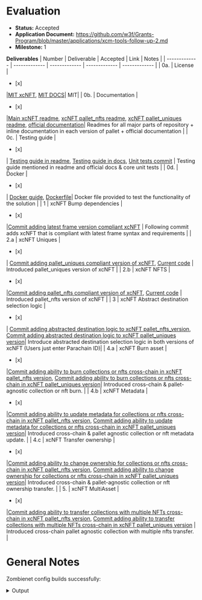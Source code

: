 # Evaluation

- **Status:** Accepted
- **Application Document:** https://github.com/w3f/Grants-Program/blob/master/applications/xcm-tools-follow-up-2.md
- **Milestone:** 1

**Deliverables**
| Number | Deliverable | Accepted | Link | Notes |
| ------------- | ------------- | ------------- | ------------- | ------------- |
| 0a. | License | <ul><li>[x] </li></ul> |[MIT xcNFT](https://github.com/paraspell-research/xcnft-pallet/blob/main/LICENSE), [MIT DOCS](https://github.com/paraspell-research/xcnft-docs/blob/main/LICENSE)| MIT| 
| 0b.  | Documentation | <ul><li>[x] </li></ul> |[Main xcNFT readme](https://github.com/paraspell-research/xcnft-pallet/blob/main/README.md), [xcNFT pallet_nfts readme](https://github.com/paraspell-research/xcnft-pallet/tree/main/xcnft-pallet_nfts), [xcNFT pallet_uniques readme](https://github.com/paraspell-research/xcnft-pallet/blob/main/xcnft-pallet_uniques/README.md), [official documentation](https://paraspell-research.github.io/xcnft-docs/)| Readmes for all major parts of repository + inline documentation in each version of pallet + official documentation | 
| 0c.  | Testing guide | <ul><li>[x] </li></ul> | [Testing guide in readme](https://github.com/paraspell-research/xcnft-pallet/blob/main/README.md#testing-pallet-functionality-), [Testing guide in docs](https://paraspell-research.github.io/xcnft-docs/implementation-guide/introduction.html#testing-pallet-functionality-%F0%9F%94%8E), [Unit tests commit](https://github.com/paraspell-research/xcnft-pallet/commit/c6682ecdf2fe9fdc51a678b028d77a0a4e33efa6) |  Testing guide mentioned in readme and official docs & core unit tests | 
| 0d.  | Docker | <ul><li>[x] </li></ul> | [Docker guide](https://github.com/paraspell-research/xcnft-pallet/blob/main/README.md#dockerized-local-testnet-build), [Dockerfile](https://github.com/paraspell-research/xcnft-pallet/blob/main/Dockerfile)| Docker file provided to test the functionality of the solution | 
| 1 | xcNFT Bump dependencies | <ul><li>[x] </li></ul> |[Commit adding latest frame version compliant xcNFT](https://github.com/paraspell-research/xcnft-pallet/commit/99a1202fd258c5bc085e4f200af4475b3690bd18) | Following commit adds xcNFT that is compliant with latest frame syntax and requirements | 
| 2.a | xcNFT Uniques | <ul><li>[x] </li></ul>| [Commit adding pallet_uniques compliant version of xcNFT](https://github.com/paraspell-research/xcnft-pallet/commit/447c7fc9bb84c47ab5a0f2171e4306270dfa67f5 ), [Current code](https://github.com/paraspell-research/xcnft-pallet/tree/main/xcnft-pallet_uniques) | Introduced pallet_uniques version of xcNFT | 
| 2.b | xcNFT NFTS |<ul><li>[x] </li></ul> |[Commit adding pallet_nfts compliant version of xcNFT](https://github.com/paraspell-research/xcnft-pallet/commit/99a1202fd258c5bc085e4f200af4475b3690bd18), [Current code](https://github.com/paraspell-research/xcnft-pallet/tree/main/xcnft-pallet_nfts) | Introduced pallet_nfts version of xcNFT | 
| 3 | xcNFT Abstract destination selection logic | <ul><li>[x] </li></ul> | [Commit adding abstracted destination logic to xcNFT pallet_nfts_version](https://github.com/paraspell-research/xcnft-pallet/commit/99a1202fd258c5bc085e4f200af4475b3690bd18), [Commit adding abstracted destination logic to xcNFT pallet_uniques version](https://github.com/paraspell-research/xcnft-pallet/commit/447c7fc9bb84c47ab5a0f2171e4306270dfa67f5)| Introduce abstracted destination selection logic in both versions of xcNFT (Users just enter Parachain ID)| 
| 4.a | xcNFT Burn asset | <ul><li>[x] </li></ul> |[Commit adding ability to burn collections or nfts cross-chain in xcNFT pallet_nfts version](https://github.com/paraspell-research/xcnft-pallet/commit/99a1202fd258c5bc085e4f200af4475b3690bd18), [Commit adding ability to burn collections or nfts cross-chain in xcNFT pallet_uniques version](https://github.com/paraspell-research/xcnft-pallet/commit/447c7fc9bb84c47ab5a0f2171e4306270dfa67f5)| Introduced cross-chain & pallet-agnostic collection or nft burn. | 
| 4.b | xcNFT Metadata | <ul><li>[x] </li></ul>|[Commit adding ability to update metadata for collections or nfts cross-chain in xcNFT pallet_nfts version](https://github.com/paraspell-research/xcnft-pallet/commit/99a1202fd258c5bc085e4f200af4475b3690bd18), [Commit adding ability to update metadata for collections or nfts cross-chain in xcNFT pallet_uniques version](https://github.com/paraspell-research/xcnft-pallet/commit/447c7fc9bb84c47ab5a0f2171e4306270dfa67f5)| Introduced cross-chain & pallet agnostic collection or nft metadata update. | 
| 4.c | xcNFT Transfer ownership | <ul><li>[x] </li></ul> |[Commit adding ability to change ownership for collections or nfts cross-chain in xcNFT pallet_nfts version](https://github.com/paraspell-research/xcnft-pallet/commit/99a1202fd258c5bc085e4f200af4475b3690bd18), [Commit adding ability to change ownership for collections or nfts cross-chain in xcNFT pallet_uniques version](https://github.com/paraspell-research/xcnft-pallet/commit/447c7fc9bb84c47ab5a0f2171e4306270dfa67f5)| Introduced cross-chain & pallet-agnostic collection or nft ownership transfer. | 
| 5. | xcNFT MultiAsset | <ul><li>[x] </li></ul>|[Commit adding ability to transfer collections with multiple NFTs cross-chain in xcNFT pallet_nfts version](https://github.com/paraspell-research/xcnft-pallet/commit/99a1202fd258c5bc085e4f200af4475b3690bd18), [Commit adding ability to transfer collections with multiple NFTs cross-chain in xcNFT pallet_uniques version](https://github.com/paraspell-research/xcnft-pallet/commit/447c7fc9bb84c47ab5a0f2171e4306270dfa67f5) | Introduced cross-chain pallet agnostic collection with multiple nfts transfer. |

# General Notes

Zombienet config builds successfully:

<details>
  <summary>Output</summary>
```
╔════════════════════╤════════════════════════════════════════════════════════════════════════════════════════════════════╗
║ 🧟 Zombienet 🧟    │ Initiation                                                                                         ║
╟────────────────────┼────────────────────────────────────────────────────────────────────────────────────────────────────╢
║ Provider           │ native                                                                                             ║
╟────────────────────┼────────────────────────────────────────────────────────────────────────────────────────────────────╢
║ Namespace          │ zombie-c073a78a250791e5e822688b3e077f52                                                            ║
╟────────────────────┼────────────────────────────────────────────────────────────────────────────────��───────────────────╢
║ Temp Dir           │ /tmp/zombie-c073a78a250791e5e822688b3e077f52_-1-taKrL64zwcAH                                       ║
╚════════════════════╧════════════════════════════════════════════════════════════════════════════════════════════════════╝
┌─────────────────────────┬────────────────────────────────────────────────────────────────────────────────────────────────────┐
│ Pod                     │ temp                                                                                               │
├─────────────────────────┼────────────────────────────────────────────────────────────────────────────────────────────────────┤
│ Status                  │ Launching                                                                                          │
├─────────────────────────┼────────────────────────────────────────────────────────────────────────────────────────────────────┤
│ Command                 │ bash -c ../target/release/polkadot build-spec --chain rococo-local --disable-default-              │
│                         │ bootnode > /tmp/zombie-c073a78a250791e5e822688b3e077f52_-1-taKrL64zwcAH/cfg/rococo-local-p         │
│                         │ lain.json                                                                                          │
└─────────────────────────┴────────────────────────────────────────────────────────────────────────────────────────────────────┘
┌────────────────────────────────────────┬────────────────────────────────────────────────────────────────────────────────┐
│ Pod                                    │ temp                                                                           │
├────────────────────────────────────────┼────────────────────────────────────────────────────────────────────────────────┤
│ Status                                 │ Ready                                                                          │
└────────────────────────────────────────┴────────────────────────────────────────────────────────────────────────────────┘
┌─────────────────────────┬────────────────────────────────────────────────────────────────────────────────────────────────────┐
│ Pod                     │ temp-1                                                                                             │
├─────────────────────────┼────────────────────────────────────────────────────────────────────────────────────────────────────┤
│ Status                  │ Launching                                                                                          │
├─────────────────────────┼────────────────────────────────────────────────────────────────────────────────────────────────────┤
│ Command                 │ bash -c ../target/release/parachain-template-node build-spec  --disable-default-bootn              │
│                         │ ode > /tmp/zombie-c073a78a250791e5e822688b3e077f52_-1-taKrL64zwcAH/cfg/undefined-plain.jso         │
│                         │ n                                                                                                  │
└─────────────────────────┴────────────────────────────────────────────────────────────────────────────────────────────────────┘
┌────────────────────────────────────────┬────────────────────────────────────────────────────────────────────────────────┐
│ Pod                                    │ temp-1                                                                         │
├────────────────────────────────────────┼────────────────────────────────────────────────────────────────────────────────┤
│ Status                                 │ Ready                                                                          │
└────────────────────────────────────────┴────────────────────────────────────────────────────────────────────────────────┘
┌────────────────────────────────────────────────────────────────────────────────────────────────────────────────────────┐
│ 🧹 Starting with a fresh authority set...                                                                              │
└────────────────────────────────────────────────────────────────────────────────────────────────────────────────────────┘
┌──────────────────────────────┬────────────────────┬──────────────────────────────────────────────────────────────────────┐
│ 👤 Added Genesis Authority   │ parac              │ 5EncEPFzvgyMQ5xMnTBmJXzpH9qtBWrkmciAszH9UGQdmffs                     │
│                              │ hain-A-100         │                                                                      │
│                              │ 0-collator         │                                                                      │
│                              │ 01                 │                                                                      │
└──────────────────────────────┴────────────────────┴──────────────────────────────────────────────────────────────────────┘
┌──────────────────────────────┬────────────────────┬──────────────────────────────────────────────────────────────────────┐
│ 👤 Added CollatorSelection   │ parac              │ 5CaeWfmoJF6KPdYFVXLLykijKdDut1F3BbsvJGrKV81WZar6                     │
│                              │ hain-A-100         │                                                                      │
│                              │ 0-collator         │                                                                      │
│                              │ 01                 │                                                                      │
└──────────────────────────────┴────────────────────┴──────────────────────────────────────────────────────────────────────┘
┌─────────────────────────┬────────────────────────────────────────────────────────────────────────────────────────────────────┐
│ Pod                     │ temp-2                                                                                             │
├─────────────────────────┼────────────────────────────────────────────────────────────────────────────────────────────────────┤
│ Status                  │ Launching                                                                                          │
├─────────────────────────┼────────────────────────────────────────────────────────────────────────────────────────────────────┤
│ Command                 │ bash -c ../target/release/parachain-template-node build-spec  --disable-default-bootn              │
│                         │ ode --chain /tmp/zombie-c073a78a250791e5e822688b3e077f52_-1-taKrL64zwcAH/1000-rococo-local         │
│                         │ -plain.json  --raw > /tmp/zombie-c073a78a250791e5e822688b3e077f52_-1-taKrL64zwcAH/1000-roc         │
│                         │ oco-local-raw.json                                                                                 │
└─────────────────────────┴────────────────────────────────────────────────────────────────────────────────────────────────────┘
┌────────────────────────────────────────┬────────────────────────────────────────────────────────────────────────────────┐
│ Pod                                    │ temp-2                                                                         │
├────────────────────────────────────────┼────────────────────────────────────────────────────────────────────────────────┤
│ Status                                 │ Ready                                                                          │
└────────────────────────────────────────┴────────────────────────────────────────────────────────────────────────────────┘
┌─────────────────────────┬────────────────────────────────────────────────────────────────────────────────────────────────────┐
│ Pod                     │ temp-collator                                                                                      │
├─────────────────────────┼────────────────────────────────────────────────────────────────────────────────────────────────────┤
│ Status                  │ Launching                                                                                          │
├─────────────────────────┼────────────────────────────────────────────────────────────────────────────────────────────────────┤
│ Command                 │ bash -c ../target/release/parachain-template-node export-genesis-head -d /tmp/zombie-              │
│                         │ c073a78a250791e5e822688b3e077f52_-1-taKrL64zwcAH/export-genesis-state/1000 --chain /tmp/zo         │
│                         │ mbie-c073a78a250791e5e822688b3e077f52_-1-taKrL64zwcAH/1000-rococo-local.json /tmp/zombie-c         │
│                         │ 073a78a250791e5e822688b3e077f52_-1-taKrL64zwcAH/cfg/genesis-state-1000 && ../target/releas         │
│                         │ e/parachain-template-node export-genesis-wasm --chain /tmp/zombie-c073a78a250791e5e822688b         │
│                         │ 3e077f52_-1-taKrL64zwcAH/1000-rococo-local.json /tmp/zombie-c073a78a250791e5e822688b3e077f         │
│                         │ 52_-1-taKrL64zwcAH/cfg/genesis-wasm-1000                                                           │
└─────────────────────────┴────────────────────────────────────────────────────────────────────────────────────────────────────┘
┌────────────────────────────────────────┬────────────────────────────────────────────────────────────────────────────────┐
│ Pod                                    │ temp-collator                                                                  │
├────────────────────────────────────────┼────────────────────────────────────────────────────────────────────────────────┤
│ Status                                 │ Ready                                                                          │
└────────────────────────────────────────┴────────────────────────────────────────────────────────────────────────────────┘
┌─────────────────────────┬────────────────────────────────────────────────────────────────────────────────────────────────────┐
│ Pod                     │ temp-3                                                                                             │
├─────────────────────────┼────────────────────────────────────────────────────────────────────────────────────────────────────┤
│ Status                  │ Launching                                                                                          │
├─────────────────────────┼────────────────────────────────────────────────────────────────────────────────────────────────────┤
│ Command                 │ bash -c ../target/release/parachain-template-node-two build-spec  --disable-default-b              │
│                         │ ootnode > /tmp/zombie-c073a78a250791e5e822688b3e077f52_-1-taKrL64zwcAH/cfg/undefined-plain         │
│                         │ .json                                                                                              │
└─────────────────────────┴────────────────────────────────────────────────────────────────────────────────────────────────────┘
┌────────────────────────────────────────┬────────────────────────────────────────────────────────────────────────────────┐
│ Pod                                    │ temp-3                                                                         │
├────────────────────────────────────────┼────────────────────────────────────────────────────────────────────────────────┤
│ Status                                 │ Ready                                                                          │
└────────────────────────────────────────┴────────────────────────────────────────────────────────────────────────────────┘
┌────────────────────────────────────────────────────────────────────────────────────────────────────────────────────────┐
│ 🧹 Starting with a fresh authority set...                                                                              │
└────────────────────────────────────────────────────────────────────────────────────────────────────────────────────────┘
┌──────────────────────────────┬────────────────────┬──────────────────────────────────────────────────────────────────────┐
│ 👤 Added Genesis Authority   │ parac              │ 5EjhUcCLSYbwqus6kUWyEoKAya8zMZA4FagpMjdKVXQ4GHcP                     │
│                              │ hain-A-100         │                                                                      │
│                              │ 1-collator         │                                                                      │
│                              │ 01                 │                                                                      │
└──────────────────────────────┴────────────────────┴──────────────────────────────────────────────────────────────────────┘
┌──────────────────────────────┬────────────────────┬──────────────────────────────────────────────────────────────────────┐
│ 👤 Added CollatorSelection   │ parac              │ 5EPZch9SM7o6R14UTBgGL52bB3vcf3g5BwwQx2id3znXmrWK                     │
│                              │ hain-A-100         │                                                                      │
│                              │ 1-collator         │                                                                      │
│                              │ 01                 │                                                                      │
└──────────────────────────────┴────────────────────┴──────────────────────────────────────────────────────────────────────┘
┌─────────────────────────┬────────────────────────────────────────────────────────────────────────────────────────────────────┐
│ Pod                     │ temp-4                                                                                             │
├─────────────────────────┼────────────────────────────────────────────────────────────────────────────────────────────────────┤
│ Status                  │ Launching                                                                                          │
├─────────────────────────┼────────────────────────────────────────────────────────────────────────────────────────────────────┤
│ Command                 │ bash -c ../target/release/parachain-template-node-two build-spec  --disable-default-b              │
│                         │ ootnode --chain /tmp/zombie-c073a78a250791e5e822688b3e077f52_-1-taKrL64zwcAH/1001-rococo-l         │
│                         │ ocal-plain.json  --raw > /tmp/zombie-c073a78a250791e5e822688b3e077f52_-1-taKrL64zwcAH/1001         │
│                         │ -rococo-local-raw.json                                                                             │
└─────────────────────────┴────────────────────────────────────────────────────────────────────────────────────────────────────┘
┌────────────────────────────────────────┬────────────────────────────────────────────────────────────────────────────────┐
│ Pod                                    │ temp-4                                                                         │
├────────────────────────────────────────┼────────────────────────────────────────────────────────────────────────────────┤
│ Status                                 │ Ready                                                                          │
└────────────────────────────────────────┴────────────────────────────────────────────────────────────────────────────────┘
┌─────────────────────────┬────────────────────────────────────────────────────────────────────────────────────────────────────┐
│ Pod                     │ temp-collator-1                                                                                    │
├─────────────────────────┼────────────────────────────────────────────────────────────────────────────────────────────────────┤
│ Status                  │ Launching                                                                                          │
├─────────────────────────┼────────────────────────────────────────────────────────────────────────────────────────────────────┤
│ Command                 │ bash -c ../target/release/parachain-template-node-two export-genesis-head -d /tmp/zom              │
│                         │ bie-c073a78a250791e5e822688b3e077f52_-1-taKrL64zwcAH/export-genesis-state/1001 --chain /tm         │
│                         │ p/zombie-c073a78a250791e5e822688b3e077f52_-1-taKrL64zwcAH/1001-rococo-local.json /tmp/zomb         │
│                         │ ie-c073a78a250791e5e822688b3e077f52_-1-taKrL64zwcAH/cfg/genesis-state-1001 && ../target/re         │
│                         │ lease/parachain-template-node-two export-genesis-wasm --chain /tmp/zombie-c073a78a250791e5         │
│                         │ e822688b3e077f52_-1-taKrL64zwcAH/1001-rococo-local.json /tmp/zombie-c073a78a250791e5e82268         │
│                         │ 8b3e077f52_-1-taKrL64zwcAH/cfg/genesis-wasm-1001                                                   │
└─────────────────────────┴────────────────────────────────────────────────────────────────────────────────────────────────────┘
┌────────────────────────────────────────┬────────────────────────────────────────────────────────────────────────────────┐
│ Pod                                    │ temp-collator-1                                                                │
├────────────────────────────────────────┼────────────────────────────────────────────────────────────────────────────────┤
│ Status                                 │ Ready                                                                          │
└────────────────────────────────────────┴────────────────────────────────────────────────────────────────────────────────┘
╔════════════════════════════════════════════════════════════════════════════════════════════════════════════════════════╗
║ ✓ Added Genesis Parachain 1000                                                                                         ║
╚════════════════════════════════════════════════════════════════════════════════════════════════════════════════════════╝
╔════════════════════════════════════════════════════════════════════════════════════════════════════════════════════════╗
║ ✓ Added Genesis Parachain 1001                                                                                         ║
╚════════════════════════════════════════════════════════════════════════════════════════════════════════════════════════╝
┌────────────────────────────────────────────────────────────────────────────────────────────────────────────────────────┐
│ 🧹 Starting with a fresh authority set...                                                                              │
└────────────────────────────────────────────────────────────────────────────────────────────────────────────────────────┘
╔════════════════════════════════════════════════════════════════════════════════════════════════════════════════════════╗
║ 👤 Added Balance 2000000000000 for alice - 5GNJqTPyNqANBkUVMN1LPPrxXnFouWXoe2wNSmmEoLctxiZY                            ║
╚════════════════════════════════════════════════════════════════════════════════════════════════════════════════════════╝
╔══════════════════════════════��═════════════════════════════════════════════════════════════════════════════════════════╗
║ 👤 Added Balance 2000000000000 for bob - 5HpG9w8EBLe5XCrbczpwq5TSXvedjrBGCwqxK1iQ7qUsSWFc                              ║
╚════════════════════════════════════════════════════════════════════════════════════════════════════════════════════════╝
╔════════════════════════════════════════════════════════════════════════════════════════════════════════════════════════╗
║ 👤 Added Balance 2000000000000 for charlie - 5Ck5SLSHYac6WFt5UZRSsdJjwmpSZq85fd5TRNAdZQVzEAPT                          ║
╚════════════════════════════════════════════════════════════════════════════════════════════════════════════════════════╝
╔══════════════════════════════��═════════════════════════════════════════════════════════════════════════════════════════╗
║ 👤 Added Balance 2000000000000 for dave - 5HKPmK9GYtE1PSLsS1qiYU9xQ9Si1NcEhdeCq9sw5bqu4ns8                             ║
╚════════════════════════════════════════════════════════════════════════════════════════════════════════════════════════╝
┌──────────────────────────────┬────────────────────┬──────────────────────────────────────────────────────────────────────┐
│ 👤 Added Genesis Authority   │ alice              │ 5GNJqTPyNqANBkUVMN1LPPrxXnFouWXoe2wNSmmEoLctxiZY                     │
└──────────────────────────────┴────────────────────┴──────────────────────────────────────────────────────────────────────┘
┌──────────────────────────────┬────────────────────┬──────────────────────────────────────────────────────────────────────┐
│ 👤 Added Genesis Authority   │ bob                │ 5HpG9w8EBLe5XCrbczpwq5TSXvedjrBGCwqxK1iQ7qUsSWFc                     │
└──────────────────────────────┴────────────────────┴──────────────────────────────────────────────────────────────────────┘
┌──────────────────────────────┬────────────────────┬──────────────────────────────────────────────────────────────────────┐
│ 👤 Added Genesis Authority   │ charlie            │ 5Ck5SLSHYac6WFt5UZRSsdJjwmpSZq85fd5TRNAdZQVzEAPT                     │
└──────────────────────────────┴────────────────────┴──────────────────────────────────────────────────────────────────────┘
┌──────────────────────────────┬────────────────────┬──────────────────────────────────────────────────────────────────────┐
│ 👤 Added Genesis Authority   │ dave               │ 5HKPmK9GYtE1PSLsS1qiYU9xQ9Si1NcEhdeCq9sw5bqu4ns8                     │
└──────────────────────────────┴────────────────────┴──────────────────────────────────────────────────────────────────────┘
┌─────────────────────────┬────────────────────────────────────────────────────────────────────────────────────────────────────┐
│ Pod                     │ temp-5                                                                                             │
├─────────────────────────┼────────────────────────────────────────────────────────────────────────────────────────────────────┤
│ Status                  │ Launching                                                                                          │
├─────────────────────────┼────────────────────────────────────────────────────────────────────────────────────────────────────┤
│ Command                 │ bash -c ../target/release/polkadot build-spec --chain /tmp/zombie-c073a78a250791e5e82              │
│                         │ 2688b3e077f52_-1-taKrL64zwcAH/rococo-local-plain.json --disable-default-bootnode  --raw >          │
│                         │ /tmp/zombie-c073a78a250791e5e822688b3e077f52_-1-taKrL64zwcAH/rococo-local-raw.json   
```
</details>
